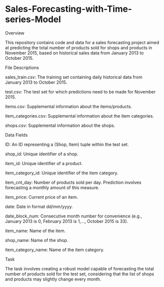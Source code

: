 # Sales-Forecasting-with-Time-series-Model

Overview

This repository contains code and data for a sales forecasting project aimed at predicting the total number of products sold for shops and products in November 2015, based on historical sales data from January 2013 to October 2015.

File Descriptions

sales_train.csv: The training set containing daily historical data from January 2013 to October 2015.

test.csv: The test set for which predictions need to be made for November 2015.

items.csv: Supplemental information about the items/products.

item_categories.csv: Supplemental information about the item categories.

shops.csv: Supplemental information about the shops.

Data Fields

ID: An ID representing a (Shop, Item) tuple within the test set.

shop_id: Unique identifier of a shop.

item_id: Unique identifier of a product.

item_category_id: Unique identifier of the item category.

item_cnt_day: Number of products sold per day. Prediction involves forecasting a monthly amount of this measure.

item_price: Current price of an item.

date: Date in format dd/mm/yyyy.

date_block_num: Consecutive month number for convenience (e.g., January 2013 is 0, February 2013 is 1,..., October 2015 is 33).

item_name: Name of the item.

shop_name: Name of the shop.

item_category_name: Name of the item category.

Task

The task involves creating a robust model capable of forecasting the total number of products sold for the test set, considering that the list of shops and products may slightly change every month.

